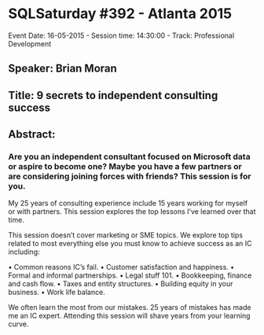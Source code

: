 # SQLSaturday #392 - Atlanta 2015
Event Date: 16-05-2015 - Session time: 14:30:00 - Track: Professional Development
## Speaker: Brian Moran
## Title: 9 secrets to independent consulting success
## Abstract:
### Are you an independent consultant focused on Microsoft data or aspire to become one? Maybe you have a few partners or are considering joining forces with friends? This session is for you. 

My 25 years of consulting experience include 15 years working for myself or with partners. This session explores the top lessons I’ve learned over that time. 

This session doesn’t cover marketing or SME topics.  We explore top tips related to most everything else you must know to achieve success as an IC including:

•	Common reasons IC’s fail. 
•	Customer satisfaction and happiness.
•	Formal and informal partnerships.
•	Legal stuff 101.
•	Bookkeeping, finance and cash flow.
•	Taxes and entity structures. 
•	Building equity in your business.
•	Work life balance. 

We often learn the most from our mistakes. 25 years of mistakes has made me an IC expert. Attending this session will shave years from your learning curve.

